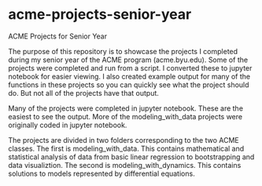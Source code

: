 # acme-projects-senior-year
ACME Projects for Senior Year

The purpose of this repository is to showcase the projects I completed during my senior year of the ACME program (acme.byu.edu). 
Some of the projects were completed and run from a script. I converted these to jupyter notebook for easier viewing.
I also created example output for many of the functions in these projects so you can quickly see what the project should do.
But not all of the projects have that output.

Many of the projects were completed in jupyter notebook. These are the easiest to see the output. 
More of the modeling_with_data projects were originally coded in jupyter notebook.

The projects are divided in two folders corresponding to the two ACME classes. 
The first is modeling_with_data. This contains mathematical and statistical analysis of data from
basic linear regression to bootstrapping and data visualiztion.
The second is modeling_with_dynamics. This contains solutions to models represented by differential equations.
